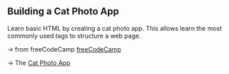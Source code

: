 ## Building a Cat Photo App

Learn basic HTML by creating a cat photo app. This allows learn the most commonly used tags to structure a web page.

&rarr; from freeCodeCamp [freeCodeCamp](https://www.freecodecamp.org/learn/2022/responsive-web-design/)

&rarr; The [Cat Photo App]( https://fdromer.github.io/building_a_cat_photo_app/)